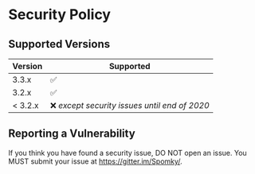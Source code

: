 # Security Policy

## Supported Versions

| Version | Supported          |
| ------- | ------------------ |
| 3.3.x   | :white_check_mark: |
| 3.2.x   | :white_check_mark: |
| < 3.2.x | :x: *except security issues until end of 2020* |

## Reporting a Vulnerability

If you think you have found a security issue, DO NOT open an issue. You MUST submit your issue at https://gitter.im/Spomky/.
